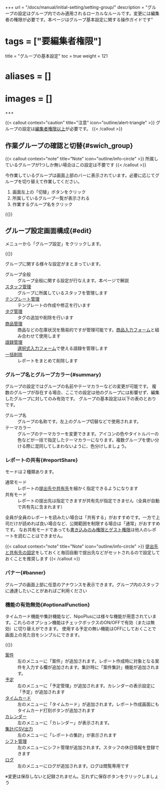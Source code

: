 +++
url = "/docs/manual/initial-setting/setting-group/"
description = "グループの設定はグループ内でのみ適用されるローカルなルールです。変更には編集者の権限が必要です。本ページはグループ基本設定に関する操作ガイドです"
# tags = ["要編集者権限"]
title = "グループの基本設定"
toc = true
weight = 121
# aliases = []
# images = []
+++

{{< callout context="caution" title="注意" icon="outline/alert-triangle" >}}
グループの設定は[編集者権限以上](/docs/manual/initial-setting/staff/rank/)が必要です。
{{< /callout >}}

## 作業グループの確認と切替{#swich_group}

{{< callout context="note" title="Note" icon="outline/info-circle" >}}
所属しているグループが1つしか無い場合はこの設定は不要です
{{< /callout >}}

今作業しているグループは画面上部のバーに表示されています。必要に応じてグループを切り替えて作業してください。

1. 画面左上の「切替」ボタンをクリック
1. 所属しているグループ一覧が表示される
1. 作業するグループ名をクリック

{{<icatch filename="switch" msg="グループ名をクリックして他のグループに切り替えます" alice="here">}}

## グループ設定画面構成{#edit}

メニューから「グループ設定」をクリックします。

{{<icatch filename="group-manage" msg="グループの全般設定では使用する機能やテーマカラーの変更が可能です" alice="ok">}}

グループに関する様々な設定がまとまっています。

<dl class="basic">
<dt>グループ全般</dt>
<dd>グループ全般に関する設定が行なえます。本ページで解説</dd>
<dt><a href="/docs/manual/initial-setting/staff-local/_about/">スタッフ管理</a></dt>
<dd>グループに所属しているスタッフを管理します</dd>
<dt><a href="/docs/manual/initial-setting/template/make/">テンプレート管理</a></dt>
<dd>テンプレートの作成や修正を行います</dd>
<dt><a href="/docs/manual/initial-setting/advanced-setting/tag/">タグ管理</a></dt>
<dd>タグの追加や削除を行います</dd>
<dt><a href="/docs/manual/initial-setting/advanced-setting/point/">商品管理</a></dt>
<dd>商品などの在庫状況を簡易的ですが管理可能です。<a href="/docs/manual/initial-setting/template/mod/">商品入力フォーム</a>と組み合わせて使用します</dd>
<dt><a href="/docs/manual/initial-setting/advanced-setting/goroku/">語録管理</a></dt>
<dd><a href="/docs/manual/initial-setting/template/selects/">選択式入力フォーム</a>で使える語録を管理します</dd>
<dt><a href="/docs/manual/read-report/removereport/#batch_remove">一括削除</a></dt>
<dd>レポートをまとめて削除します</dd>
</dl>

### グループ名とグループカラー{#summary}

グループの設定ではグループの名前やテーマカラーなどの変更が可能です。
複数のグループが存在する場合、ここでの設定は他のグループには影響せず、編集したグループに対してのみ有効です。
グループの基本設定は以下の表のとおりです。

<dl class="basic">
  <dt>グループ名</dt>
  <dd>グループの名称です。左上のグループ切替などで使用されます。</dd>
  <dt>テーマカラー</dt>
  <dd>グループのテーマカラーを変更できます。アイコンの色やタイトルバーの色などが一括で指定したテーマカラーになります。複数グループを使い分ける際に混同してしまわないように、色分けしましょう。</dd>

</dl>

### レポートの共有{#reportShare}

モードは２種類あります。

<dl class="basic">
<dt>通常モード</dt>
<dd>レポートの<a href="/docs/manual/write-report/dist/">提出先や共有先</a>を細かく指定できるようになります</dd>
<dt>共有モード</dt>
<dd>レポートの提出先は指定できますが共有先が指定できません（全員が自動で共有先に含まれます）</dd>
</dl>

全員が全員のレポートを読みたい場合は「共有する」がおすすめです。一方で上司だけが読めれば良い場合など、公開範囲を制限する場合は「通常」がおすすめです。
なお共有モードであっても[書き込みのみ権限とゲスト権限](/docs/manual/initial-setting/staff/rank/#others)は他人のレポートを読むことはできません。

{{< callout context="note" title="Note" icon="outline/info-circle" >}}
[提出先と共有先の固定](/docs/manual/initial-setting/staff-local/dist/)をしておくと毎回自動で提出先などがセットされるので設定しておくことを推奨します
{{< /callout >}}

### バナー{#banner}

グループの画面上部に任意のアナウンスを表示できます。グループ内のスタッフに通達したいことがあればご利用ください

### 機能の有効無効{#optionalFunction}

タイムカード機能や集計機能など、NipoPlusには様々な機能が用意されています。これらのオプション機能はチェックボックスのON/OFFで有効（または無効）に切り替えができます。
使用する予定の無い機能はOFFにしておくことで画面上の見た目をシンプルにできます。

{{<iTablet filename="functions" msg="使わない機能はOFFにしたほうがメニューがスッキリするよ" alice="ok">}}

<dl class="basic">
  <dt><a href="/docs/manual/anken/_about/">案件</a></dt>
  <dd>左のメニューに「案件」が追加されます。レポート作成時に対象となる案件を入力する欄が追加されます。集計時に「案件集計」機能が追加されます。</dd>
  <dt><a href="/docs/manual/event/add/">予定</a></dt>
  <dd>左のメニューに「予定管理」が追加されます。カレンダーの表示設定に「予定」が追加されます</dd>
  <dt><a href="/docs/manual/timecard/input/">タイムカード</a></dt>
  <dd>左のメニューに「タイムカード」が追加されます。レポート作成画面にもタイムカード打刻ボタンが追加されます</dd>
  <dt><a href="/docs/manual/calendar/_about/">カレンダー</a></dt>
  <dd>左のメニューに「カレンダー」が表示されます。</dd>
  <dt><a href="/docs/manual/analytics/_about/">集計/CSV出力</a></dt>
  <dd>左のメニューに「レポートの集計」が表示されます</dd>
  <dt><a href="/docs/manual/utils/shift/">シフト管理</a></dt>
  <dd>左のメニューにシフト管理が追加されます。スタッフの休日情報を登録できます</dd>
  <dt><a href="/docs/manual/utils/log/">ログ</a></dt>
  <dd>左のメニューにログが追加されます。ログは閲覧専用です</dd>

</dl>

※変更は保存しないと記録されません。忘れずに保存ボタンをクリックしましょう

